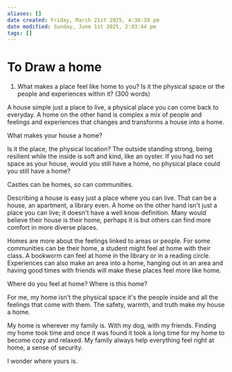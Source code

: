 ```yaml
---
aliases: []
date created: Friday, March 21st 2025, 4:36:39 pm
date modified: Sunday, June 1st 2025, 2:03:44 pm
tags: []
---
```


# To Draw a home
1. What makes a place feel like home to you? Is it the physical space or the people and experiences within it? (300 words)

A house simple just a place to live, a physical place you can come back to everyday. A home on the other hand is complex a mix of people and feelings and experiences that changes and transforms a house into a home.

What makes your house a home?

Is it the place, the physical location? The outside standing strong, being resilient while the inside is soft and kind, like an oyster. If you had no set space as your house, would you still have a home, no physical place could you still have a home?

Castles can be homes, so can communities.

Describing a house is easy just a place where you can live. That can be a house, an apartment, a library even. A home on the other hand isn't just a place you can live; it doesn't have a well know definition. Many would believe their house is their home, perhaps it is but others can find more comfort in more diverse places.

Homes are more about the feelings linked to areas or people. For some communities can be their home, a student might feel at home with their class. A bookworm can feel at home in the library or in a reading circle. Experiences can also make an area into a home, hanging out in an area and having good times with friends will make these places feel more like home.

Where do you feel at home? Where is this home?

For me, my home isn't the physical space it's the people inside and all the feelings that come with them. The safety, warmth, and truth make my house a home.

My home is wherever my family is. With my dog, with my friends. Finding my home took time and once it was found it took a long time for my home to become cozy and relaxed. My family always help everything feel right at home, a sense of security.

I wonder where yours is.